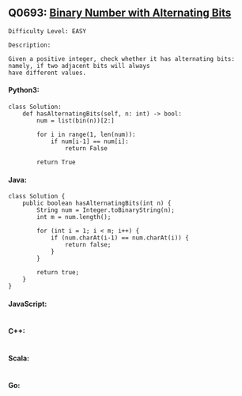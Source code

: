## Q0693: [Binary Number with Alternating Bits](https://leetcode.com/problems/binary-number-with-alternating-bits/)

```
Difficulty Level: EASY
```

```
Description:

Given a positive integer, check whether it has alternating bits: namely, if two adjacent bits will always
have different values.
```

#### Python3:

```
class Solution:
    def hasAlternatingBits(self, n: int) -> bool:
        num = list(bin(n))[2:]

        for i in range(1, len(num)):
            if num[i-1] == num[i]:
                return False

        return True
```

#### Java:

```
class Solution {
    public boolean hasAlternatingBits(int n) {
        String num = Integer.toBinaryString(n);
        int m = num.length();

        for (int i = 1; i < m; i++) {
            if (num.charAt(i-1) == num.charAt(i)) {
                return false;
            }
        }

        return true;
    }
}
```

#### JavaScript:

```

```

#### C++:

```

```

#### Scala:

```

```

#### Go:

```

```